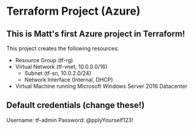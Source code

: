 # Terraform Project (Azure)
## This is Matt's first Azure project in Terraform!
This project creates the following resources:
- Resource Group (tf-rg)
- Virtual Network (tf-vnet, 10.0.0.0/16)
  - Subnet (tf-sn, 10.0.2.0/24)
  - Network Interface (Internal, DHCP)
- Virtual Machine running Microsoft Windows Server 2016 Datacenter
## Default credentials (change these!)
Username: tf-admin
Password: @pplyYourself123!
